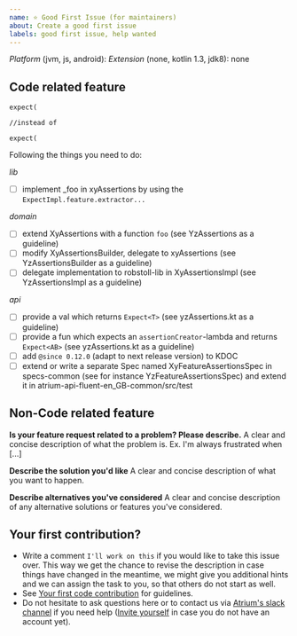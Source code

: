 ```yaml
---
name: ⭐ Good First Issue (for maintainers)
about: Create a good first issue
labels: good first issue, help wanted
---
```

*Platform* (jvm, js, android):
*Extension* (none, kotlin 1.3, jdk8): none

## Code related feature
```
expect(

//instead of

expect(
```

Following the things you need to do:


*lib*
- [ ] implement _foo in xyAssertions by using the `ExpectImpl.feature.extractor...`

*domain*
- [ ] extend XyAssertions with a function `foo` (see YzAssertions as a guideline)
- [ ] modify XyAssertionsBuilder, delegate to xyAssertions (see YzAssertionsBuilder as a guideline)
- [ ] delegate implementation to robstoll-lib in XyAssertionsImpl (see YzAssertionsImpl as a guideline)

*api*
- [ ] provide a val which returns `Expect<T>` (see yzAssertions.kt as a guideline)
- [ ] provide a fun which expects an `assertionCreator`-lambda and returns `Expect<AB>` (see yzAssertions.kt as a guideline)
- [ ] add `@since 0.12.0` (adapt to next release version) to KDOC
- [ ] extend or write a separate Spec named XyFeatureAssertionsSpec in specs-common (see for instance YzFeatureAssertionsSpec) and extend it in atrium-api-fluent-en_GB-common/src/test

## Non-Code related feature
**Is your feature request related to a problem? Please describe.**
A clear and concise description of what the problem is. Ex. I'm always frustrated when [...]

**Describe the solution you'd like**
A clear and concise description of what you want to happen.

**Describe alternatives you've considered**
A clear and concise description of any alternative solutions or features you've considered.

## Your first contribution?
- Write a comment `I'll work on this` if you would like to take this issue over. 
  This way we get the chance to revise the description in case things have changed in the meantime, we might give you additional hints and we can assign the task to you, so that others do not start as well.
- See [Your first code contribution](https://github.com/robstoll/atrium/blob/master/.github/CONTRIBUTING.md#your-first-code-contribution) for guidelines.  
- Do not hesitate to ask questions here or to contact us via [Atrium's slack channel](https://kotlinlang.slack.com/team/U3DE1TXKP) if you need help
  ([Invite yourself](https://slack.kotlinlang.org/) in case you do not have an account yet).
